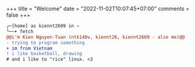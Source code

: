 +++
title = "Welcome"
date = "2022-11-02T10:07:45+07:00"
comments = false
+++

```diff
╭─[home] as kiennt2609 in ~
╰──➤ fetch
@@i'm Kien Nguyen-Tuan (ntk148v, kiennt26, kiennt2609 - also me)@@
- trying to program something
+ im from Vietnam
! i like basketball, drawing
# and i like to "rice" linux. <3
```
